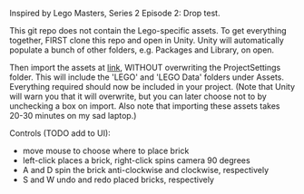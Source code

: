 Inspired by Lego Masters, Series 2 Episode 2: Drop test.

This git repo does not contain the Lego-specific assets. To get everything together, FIRST clone this repo and open in Unity. Unity will automatically populate a bunch of other folders, e.g. Packages and Library, on open.

Then import the assets at [link](https://assetstore.unity.com/packages/templates/lego-microgame-179847), WITHOUT overwriting the ProjectSettings folder. This will include the 'LEGO' and 'LEGO Data' folders under Assets. Everything required should now be included in your project.
(Note that Unity will warn you that it will overwrite, but you can later choose not to by unchecking a box on import. Also note that importing these assets takes 20-30 minutes on my sad laptop.)

Controls (TODO add to UI):
 - move mouse to choose where to place brick
 - left-click places a brick, right-click spins camera 90 degrees
 - A and D spin the brick anti-clockwise and clockwise, respectively
 - S and W undo and redo placed bricks, respectively
